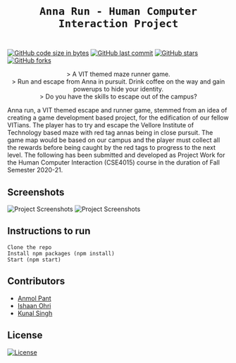 <code>
  <h1 align="center">Anna Run - Human Computer Interaction Project</h1>
</code>

[![GitHub code size in bytes](https://img.shields.io/github/languages/code-size/anmolpant/HCI-Project?logo=github&style=social)](https://github.com/anmolpant/) [![GitHub last commit](https://img.shields.io/github/last-commit/anmolpant/HCI-Project?style=social&logo=git)](https://github.com/anmolpant/) [![GitHub stars](https://img.shields.io/github/stars/anmolpant/HCI-Project?style=social)](https://github.com/anmolpant/HCI-Project/stargazers) [![GitHub forks](https://img.shields.io/github/forks/anmolpant/HCI-Project?style=social&logo=git)](https://github.com/anmolpant/HCI-Project/network)
<p align="center">
> A VIT themed maze runner game.<br>
> Run and escape from Anna in pursuit. Drink coffee on the way and gain powerups to hide your identity.<br>
> Do you have the skills to escape out of the campus?<br>

Anna run, a VIT themed escape and runner game, stemmed from an idea of creating a game development based project, for the edification of our fellow VITians. The player has to try and escape the Vellore Institute of Technology based maze with red tag annas being in close pursuit. The game map would be based on our campus and the player must collect all the rewards before being caught by the red tags to progress to the next level. 
The following has been submitted and developed as Project Work for the Human Computer Interaction (CSE4015) course in the duration of Fall Semester 2020-21.
</p>

## Screenshots
<img src="https://user-images.githubusercontent.com/24913006/95543988-9aa59300-0a17-11eb-9886-31bbe2885dee.png" alt="Project Screenshots">
<img src="https://user-images.githubusercontent.com/24913006/95544158-fc65fd00-0a17-11eb-89b7-3177a689b946.png" alt="Project Screenshots">

## Instructions to run

```
Clone the repo
Install npm packages (npm install)
Start (npm start)
```

## Contributors
- <a href="https://github.com/anmolpant">Anmol Pant</a>
- <a href="https://github.com/IshaanOhri">Ishaan Ohri</a>
- <a href="https://github.com/TheG0dfath3r">Kunal Singh</a>

## License

[![License](http://img.shields.io/:license-mit-blue.svg?style=flat-square)](http://badges.mit-license.org)